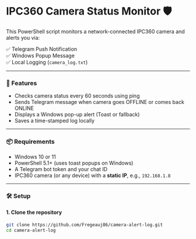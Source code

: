 # IPC360 Camera Status Monitor 🛡️

This PowerShell script monitors a network-connected IPC360 camera and alerts you via:

✅ Telegram Push Notification  
✅ Windows Popup Message  
✅ Local Logging (`camera_log.txt`)

---

### 🔧 Features

- Checks camera status every 60 seconds using ping
- Sends Telegram message when camera goes OFFLINE or comes back ONLINE
- Displays a Windows pop-up alert (Toast or fallback)
- Saves a time-stamped log locally

---

### 📦 Requirements

- Windows 10 or 11
- PowerShell 5.1+ (uses toast popups on Windows)
- A Telegram bot token and your chat ID
- IPC360 camera (or any device) with a **static IP**, e.g., `192.168.1.8`

---

### 🛠 Setup

#### 1. Clone the repository

```bash
git clone https://github.com/Fregeauj86/camera-alert-log.git
cd camera-alert-log
